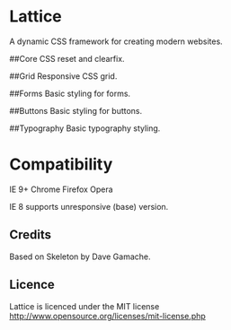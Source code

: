 Lattice
========

A dynamic CSS framework for creating modern websites.

##Core
CSS reset and clearfix.

##Grid
Responsive CSS grid.

##Forms
Basic styling for forms.

##Buttons
Basic styling for buttons.

##Typography
Basic typography styling.


Compatibility
=============

IE 9+
Chrome
Firefox
Opera

IE 8 supports unresponsive (base) version.

Credits
-------

Based on Skeleton by Dave Gamache.

Licence
-------

Lattice is licenced under the MIT license http://www.opensource.org/licenses/mit-license.php